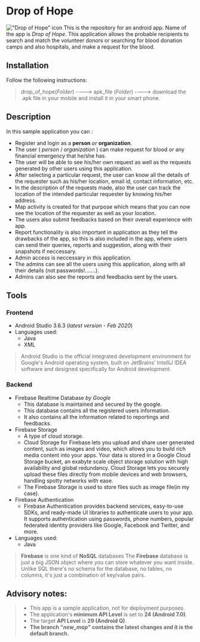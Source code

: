 # Drop of Hope
!["Drop of Hope" icon](https://github.com/yashfulzele/DropOfHope2/blob/new_map/drop_of_hope/app_icon.png)
This is the repository for an android app. Name of the app is *Drop of Hope*. This application allows the probable recipients to search and match the volunteer donors or searching for blood donation camps and also hospitals, and make a request for the blood.
## Installation
Follow the following instructions:
> drop_of_hope(*Folder*) ----> apk_file (*Folder*) ----> download the .apk file in your mobile and install it in your smart phone.
## Description
In this sample application you can :
- Register and login as a **person** *or* **organization**.
- The user ( *person* / *organization* ) can make request for blood *or* any financial emergency that he/she has.
- The user will be able to see his/her own request as well as the requests generated by other users using this application.
- After selecting a particular request, the user can know all the details of the requester such as his/her location, email id, contact
   information, etc.
- In the description of the requests made, also the user can track the location of the intended particular requester by knowing his/her
   address.
- Map activity is created for that purpose which means that you can now see the location of the requester as well as your location.
- The users also submit feedbacks based on their overall experience with app.
- Report functionality is also important in application as they tell the drawbacks of the app, so this is also included in the app, where users can send their queries, reports and suggestion, along with their snapshots if neccessary.
- Admin access is neccessary in this application.
- The admins can see all the users using this application, along with all their details (not passwords!.......).
- Admins can also see the reports and feedbacks sent by the users.
## Tools
### Frontend
- Android Studio 3.6.3 (*latest version - Feb 2020*)
- Languages used:
    - Java
    - XML
> Android Studio is the official integrated development environment for Google's Android operating system, built on JetBrains' IntelliJ IDEA software and designed specifically for Android development.
### Backend
- Firebase Realtime Database *by Google*
   - This database is maintained and secured by the google.
   - This database contains all the registered users information.
   - It also contains all the information related to reportings and feedbacks.
- Firebase Storage
   - A type of cloud storage.
   - Cloud Storage for Firebase lets you upload and share user generated content, such as images and video, which allows you to build rich media content into your apps. Your data is stored in a Google Cloud Storage bucket, an exabyte scale object storage solution with high availability and global redundancy. Cloud Storage lets you securely upload these files directly from mobile devices and web browsers, handling spotty networks with ease.
   - The Firebase Storage is used to store files such as image file(in my case).
- Firebase Authentication
   - Firebase Authentication provides backend services, easy-to-use SDKs, and ready-made UI libraries to authenticate users to your app. It supports authentication using passwords, phone numbers, popular federated identity providers like Google, Facebook and Twitter, and more.
- Languages used:
    - Java
> **Firebase** is one kind of **NoSQL** databases The **Firebase** database is just a big JSON object where you can store whatever you want inside. Unlike SQL there's no schema for the database, no tables, no columns, it's just a combination of key/value pairs.
## Advisory notes:
> - This app is a sample application, not for deployment purposes.
> - The application's **minimum API Level** is set to **24 (Android 7.0)**.
> - The target **API Level** is **29 (Android Q)**.
> - **The branch "*new_map*" contains the latest changes and it is the default branch.**

